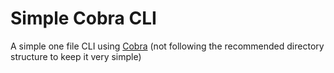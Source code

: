 # Simple Cobra CLI

A simple one file CLI using [Cobra](https://github.com/spf13/cobra) (not following the recommended directory structure to keep it very simple)
